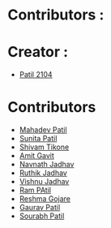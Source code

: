 # Contributors :
<!-- prettier-ignore-start -->

# Creator :
- [Patil 2104](https://github.com/Patil2104)

<!-- prettier-ignore-start -->
# Contributors 
- [Mahadev Patil](https://github.com/MahadevPatil7051)
- [Sunita Patil](https://github.com/SunitaPatil7051)
- [Shivam Tikone](https://github.com/Shivam4402)
- [Amit Gavit](https://github.com/ADG31)
- [Navnath Jadhav](https://github.com/9nathdj)
- [Ruthik Jadhav](https://github.com/Ruthik130201)
- [Vishnu Jadhav](https://github.com/vj5501)
- [Ram PAtil](https://github.com/RamchandraPatil2506)
- [Reshma Gojare](https://github.com/ReshmaGojare1509)
- [Gaurav Patil](https://github.com/GauravPatil8778)
- [Sourabh Patil](https://github.com/Sourabh0407)
